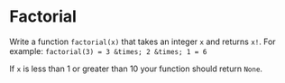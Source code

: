 # Factorial

Write a function `factorial(x)` that takes an integer `x` and returns `x!`.
For example: `factorial(3) = 3 &times; 2 &times; 1 = 6`

If `x` is less than 1 or greater than 10 your function should return `None`.